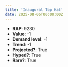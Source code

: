 ```yaml
---
title: 'Inaugural Top Hat'
date: 2025-08-06T00:00:00Z
---
```

- **RAP**: 9230
- **Value**: -1
- **Demand level**: -1
- **Trend**: -1
- **Projected?**: True
- **Hyped?**: True
- **Rare?**: True
